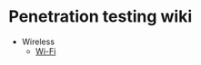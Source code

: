 # Penetration testing wiki

- Wireless
  - [Wi-Fi]([url](https://github.com/okazymyrov/piki/blob/master/Wi-Fi.md))
